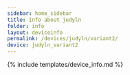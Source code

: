 ```yaml
---
sidebar: home_sidebar
title: Info about judyln
folder: info
layout: deviceinfo
permalink: /devices/judyln/variant2/
device: judyln_variant2
---
```

{% include templates/device_info.md %}
